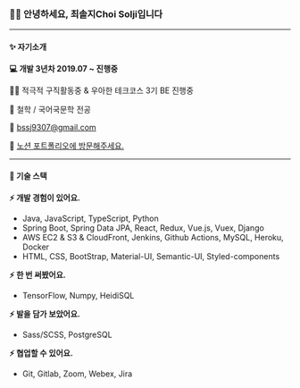 ### 🙋‍♀️ 안녕하세요, 최솔지Choi Solji입니다

---

#### ✨ 자기소개

**💻 개발 3년차 2019.07 ~ 진행중** 

👩‍💻 적극적 구직활동중 & 우아한 테크코스 3기 BE 진행중

🏫 철학 / 국어국문학 전공

📧 [bssj9307@gmail.com](mailto:bssj9307@gmail.com)

🍞 [노션 포트폴리오에 방문해주세요.](https://www.notion.so/soulg/Choi-Sol-ji-2834b0aa19244ea49d00b9d706d936bc )

---

#### 🔨 기술 스택

**⚡ 개발 경험이 있어요.**

- Java, JavaScript, TypeScript, Python
- Spring Boot, Spring Data JPA, React, Redux, Vue.js, Vuex, Django
- AWS EC2 & S3 & CloudFront, Jenkins, Github Actions, MySQL, Heroku, Docker
- HTML, CSS, BootStrap, Material-UI, Semantic-UI, Styled-components

**⚡ 한 번 써봤어요.**

- TensorFlow, Numpy, HeidiSQL

**⚡ 발을 담가 보았어요.**

- Sass/SCSS, PostgreSQL

**⚡ 협업할 수 있어요.**

- Git, Gitlab, Zoom, Webex, Jira
